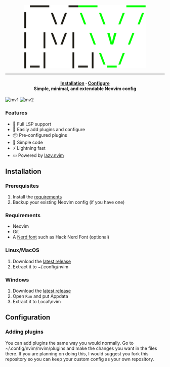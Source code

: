 <div align=center>
    <img src="mv.png" alt="MicroVim logo" height=200>
<hr>
  <h4>
    <a href="https://github.com/Zybyte85/MicroVim/#Installation">Installation</a>
    ·
    <a href="https://github.com/Zybyte85/MicroVim/#Configuration">Configure</a>
    <br>
    Simple, minimal, and extendable Neovim config
  </h4>
</div>

![mv1](https://github.com/user-attachments/assets/d59b7542-0a05-4d6f-9535-000d5aaf5ffc)
![mv2](https://github.com/user-attachments/assets/001cc3dd-fea3-4674-b290-8a1126043a33)

### Features
- 🧠 Full LSP support
- 🔧 Easily add plugins and configure
- 📦 Pre-configured plugins
- 📝 Simple code
- ⚡ Lightning fast
- 💤 Powered by [lazy.nvim](https://github.com/folke/lazy.nvim)

## Installation

### Prerequisites
1. Install the [requirements](https://github.com/Zybyte85/MicroVim#requirements)
2. Backup your existing Neovim config (if you have one)

### Requirements
- Neovim
- Git
- A [Nerd font](https://www.nerdfonts.com/) such as Hack Nerd Font (optional)

### Linux/MacOS
1. Download the [latest release](https://github.com/Zybyte85/MicroVim/releases/latest)
2. Extract it to ~/.config/nvim

### Windows
1. Download the [latest release](https://github.com/Zybyte85/MicroVim/releases/latest)
2. Open `Run` and put Appdata
3. Extract it to Local\nvim

## Configuration
### Adding plugins
You can add plugins the same way you would normally. Go to ~/.config/nvim/mvim/plugins and make the changes you want in the files there. If you are planning on doing this, I would suggest you fork this repository so you can keep your custom config as your own repository.
